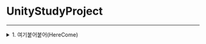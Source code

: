 # UnityStudyProject
___
<details>
  
  <summary> 1. 여기붙어붙어(HereCome) </summary>

  > 개발기간: 21년 1월 28일 ~ 21년 2월 22일

  > Unity로 만든 첫 프로젝트로 옛날 모바일게임 '미니게임천국'의 붙어붙어를 모티브로 만든 원터치 미니게임

  > **"미니게임 여기 붙어붙어 Url:** *https://youtu.be/KOqxSLGeZm8"*
  
  > |Feature|Description|
  > |--|--|
  > |여기붙어붙어|![그림1](https://github.com/7Mini-h/UnityStudyProject/assets/147138891/f03e4b99-7a1c-4e9c-910c-1fec548e5f98) <br> 여기 붙어붙어!
  > |미니게임천국|![붙어붙어](https://github.com/7Mini-h/UnityStudyProject/assets/147138891/ed2071c5-53b1-4970-8394-4cebc178ee8c) <br> 붙어붙어
</details>
